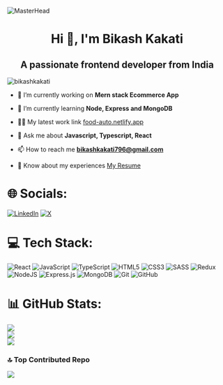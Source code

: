 ![MasterHead](https://cyfuture.com/blog/ojycekam/2019/12/custom-software-development.png)
<h1 align="center">Hi 👋, I'm Bikash Kakati</h1>
<h2 align="center">A passionate frontend developer from India</h2>

<p align="left"> <img src="https://komarev.com/ghpvc/?username=bikashkakati&label=Profile%20views&color=0e75b6&style=flat" alt="bikashkakati" /> </p>


- 🔭 I’m currently working on **Mern stack Ecommerce App**

- 🌱 I’m currently learning **Node, Express and MongoDB**

- 👨‍💻 My latest work link [food-auto.netlify.app](https://food-auto.netlify.app/)

- 💬 Ask me about **Javascript, Typescript, React**

- 📫 How to reach me **bikashkakati796@gmail.com**

- 📄 Know about my experiences [My Resume](https://docs.google.com/document/d/1ngYKa1yGPxniYJw_BZV7FuQKOT4FeGT8fnqbRr0qFcI/edit?usp=sharing)


# 🌐 Socials:
[![LinkedIn](https://img.shields.io/badge/LinkedIn-%230077B5.svg?logo=linkedin&logoColor=white)](https://linkedin.com/in/BikashKakati) [![X](https://img.shields.io/badge/X-black.svg?logo=X&logoColor=white)](https://x.com/BikashCodkash) 

# 💻 Tech Stack:
![React](https://img.shields.io/badge/react-%2320232a.svg?style=for-the-badge&logo=react&logoColor=%2361DAFB) ![JavaScript](https://img.shields.io/badge/javascript-%23323330.svg?style=for-the-badge&logo=javascript&logoColor=%23F7DF1E) ![TypeScript](https://img.shields.io/badge/typescript-%23007ACC.svg?style=for-the-badge&logo=typescript&logoColor=white) ![HTML5](https://img.shields.io/badge/html5-%23E34F26.svg?style=for-the-badge&logo=html5&logoColor=white) ![CSS3](https://img.shields.io/badge/css3-%231572B6.svg?style=for-the-badge&logo=css3&logoColor=white) ![SASS](https://img.shields.io/badge/SASS-hotpink.svg?style=for-the-badge&logo=SASS&logoColor=white) ![Redux](https://img.shields.io/badge/redux-%23593d88.svg?style=for-the-badge&logo=redux&logoColor=white)   ![NodeJS](https://img.shields.io/badge/node.js-6DA55F?style=for-the-badge&logo=node.js&logoColor=white) ![Express.js](https://img.shields.io/badge/express.js-%23404d59.svg?style=for-the-badge&logo=express&logoColor=%2361DAFB) ![MongoDB](https://img.shields.io/badge/MongoDB-%234ea94b.svg?style=for-the-badge&logo=mongodb&logoColor=white) ![Git](https://img.shields.io/badge/git-%23F05033.svg?style=for-the-badge&logo=git&logoColor=white) ![GitHub](https://img.shields.io/badge/github-%23121011.svg?style=for-the-badge&logo=github&logoColor=white)
# 📊 GitHub Stats:
![](https://github-readme-stats.vercel.app/api?username=BikashKakati&theme=dark&hide_border=false&include_all_commits=true&count_private=true)<br/>
![](https://github-readme-streak-stats.herokuapp.com/?user=BikashKakati&theme=dark&hide_border=false)<br/>
![](https://github-readme-stats.vercel.app/api/top-langs/?username=BikashKakati&theme=dark&hide_border=false&include_all_commits=true&count_private=true&layout=compact)

### 🔝 Top Contributed Repo
![](https://github-contributor-stats.vercel.app/api?username=BikashKakati&limit=5&theme=dark&combine_all_yearly_contributions=true)




